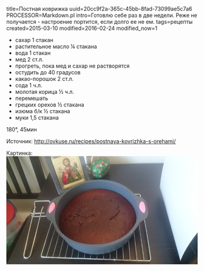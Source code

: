 title=Постная коврижка
uuid=20cc9f2a-365c-45bb-8fad-73099ae5c7a6
PROCESSOR=Markdown.pl
intro=Готовлю себе раз в две недели. Реже не получается - настроение портится, если долго ее не ем.
tags=рецепты
created=2015-03-10
modified=2016-02-24
modified_now=1


* сахар 1 стакан
* растительное масло ¼ стакана
* вода 1 стакан
* мед 2 ст.л.
* прогреть, пока мед и сахар не растворятся
* остудить до 40 градусов
* какао-порошок 2 ст.л.
* сода 1 ч.л.
* молотая корица ½ ч.л.
* перемешать
* грецких орехов ½ стакана
* изюма б/к ½ стакана
* муки 1,5 стакана

180°, 45мин


Источник: <http://ovkuse.ru/recipes/postnaya-kovrizhka-s-orehami/>

Картинка:
![Готовая коврижка](постная-коврижка.jpg)

